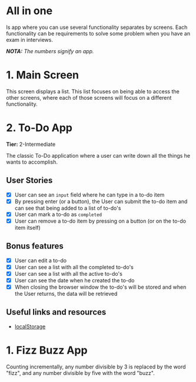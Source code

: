 # **All in one**

Is app where you can use several functionality separates by screens. Each functionality can be requirements to solve some problem when you have an exam in interviews.

_**NOTA:** The numbers signify an app._

# 1. Main Screen

This screen displays a list. This list focuses on being able to access the other screens, where each of those screens will focus on a different functionality.

# 2. To-Do App

**Tier:** 2-Intermediate

The classic To-Do application where a user can write down all the things he wants to accomplish.

## User Stories

- [x] User can see an `input` field where he can type in a to-do item
- [x] By pressing enter (or a button), the User can submit the to-do item and can see that being added to a list of to-do's
- [x] User can mark a to-do as `completed`
- [x] User can remove a to-do item by pressing on a button (or on the to-do item itself)

## Bonus features

- [x] User can edit a to-do
- [x] User can see a list with all the completed to-do's
- [x] User can see a list with all the active to-do's
- [x] User can see the date when he created the to-do
- [x] When closing the browser window the to-do's will be stored and when the User returns, the data will be retrieved

## Useful links and resources

- [localStorage](https://developer.mozilla.org/en-US/docs/Web/API/Window/localStorage)

# 1. Fizz Buzz App

Counting incrementally, any number divisible by 3 is replaced by the word "fizz", and any number divisible by five with the word "buzz".
